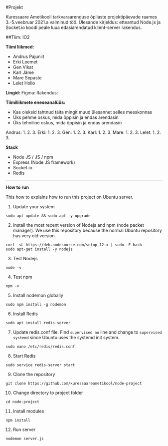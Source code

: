 #Projekt

Kuressaare Ametikooli tarkvaraarenduse õpilaste projektipäevade raames 3.-5.veebruar 2021.a valminud töö. 
Ülesande kirjeldus: etteantud Node.js ja Socket.io koodi peale luua edasiarendatud klient-server rakendus. 

##Tiim: IO2

**Tiimi liikmed:**
- Andrus Pajuniit
- Erki Leemet
- Gen Vikat
- Karl Jäme
- Mare Sepaste
- Lelet Hollo

**Lingid:**
Figma:
Rakendus:

**Tiimiliikmete eneseanalüüs:**
- Kas oleksid tahtnud täita mingit muud ülesannet selles meeskonnas
- Üks pehme oskus, mida õppisin ja endas arendasin
- Üks tehniline oskus, mida õppisin ja endas arendasin

Andrus: 
1.
2.
3.
Erki:
1.
2.
3.
Gen:
1.
2.
3.
Karl:
1.
2.
3.
Mare:
1.
2.
3.
Lelet:
1.
2.
3.


**Stack**
- Node JS / JS / npm
- Express (Node JS framework)
- Socket.io
- Redis

--------------------------------

**How to run**

This how to explains how to run this project on Ubuntu server.

1. Update your system
```
sudo apt update && sudo apt -y upgrade
```
2. Install the most recent version of Nodejs and npm (node packet manager). We use this repository because the normal Ubuntu repository has very old version.
```
curl -sL https://deb.nodesource.com/setup_12.x | sudo -E bash -
sudo apt-get install -y nodejs
```
3. Test Nodejs
```
node -v
```
4. Test npm
```
npm -v
```
5. Install nodemon globally
```
sudo npm install -g nodemon
```
6. Install Redis
```
sudo apt install redis-server
```
7. Update redis.conf file. Find `supervised no` line and change to `supervised systemd` since Ubuntu uses the systemd init system.
```
sudo nano /etc/redis/redis.conf
```
8. Start Redis
```
sudo service redis-server start
```
9. Clone the repository
```
git clone https://github.com/kuressaareametikool/node-project
```
10. Change directory to project folder
```
cd node-project
```
11. Install modules
```
npm install
```
12. Run server
```
nodemon server.js
```

